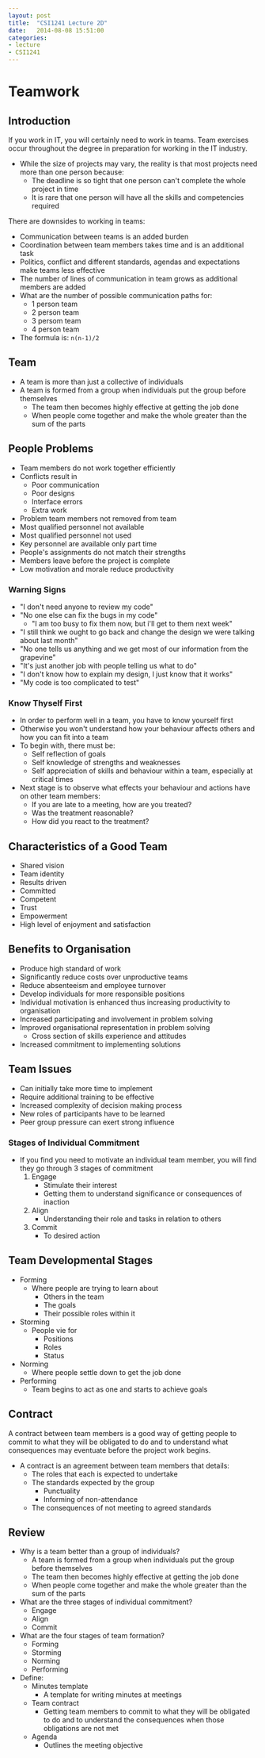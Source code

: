 ```yaml
---
layout: post
title:  "CSI1241 Lecture 2D"
date:   2014-08-08 15:51:00
categories:
- lecture
- CSI1241
---
```


# Teamwork

## Introduction

If you work in IT, you will certainly need to work in teams. Team exercises occur throughout the degree in preparation for working in the IT industry.

- While the size of projects may vary, the reality is that most projects need more than one person because:
	- The deadline is so tight that one person can't complete the whole project in time
	- It is rare that one person will have all the skills and competencies required

There are downsides to working in teams:

- Communication between teams is an added burden
- Coordination between team members takes time and is an additional task
- Politics, conflict and different standards, agendas and expectations make teams less effective
- The number of lines of communication in team grows as additional members are added
- What are the number of possible communication paths for:
	- 1 person team
	- 2 person team
	- 3 persom team
	- 4 person team
- The formula is: `n(n-1)/2`

<!--more-->

## Team

- A team is more than just a collective of individuals
- A team is formed from a group when individuals put the group before themselves
	- The team then becomes highly effective at getting the job done
	- When people come together and make the whole greater than the sum of the parts

## People Problems

- Team members do not work together efficiently
- Conflicts result in
	- Poor communication
	- Poor designs
	- Interface errors
	- Extra work
- Problem team members not removed from team
- Most qualified personnel not available
- Most qualified personnel not used
- Key personnel are available only part time
- People's assignments do not match their strengths
- Members leave before the project is complete
- Low motivation and morale reduce productivity

### Warning Signs

- "I don't need anyone to review my code"
- "No one else can fix the bugs in my code"
	- "I am too busy to fix them now, but i'll get to them next week"
- "I still think we ought to go back and change the design we were talking about last month"
- "No one tells us anything and we get most of our information from the grapevine"
- "It's just another job with people telling us what to do"
- "I don't know how to explain my design, I just know that it works"
- "My code is too complicated to test"

### Know Thyself First

- In order to perform well in a team, you have to know yourself first
- Otherwise you won't understand how your behaviour affects others and how you can fit into a team
- To begin with, there must be:
	- Self reflection of goals
	- Self knowledge of strengths and weaknesses
	- Self appreciation of skills and behaviour within a team, especially at critical times
- Next stage is to observe what effects your behaviour and actions have on other team members:
	- If you are late to a meeting, how are you treated?
	- Was the treatment reasonable?
	- How did you react to the treatment?

## Characteristics of a Good Team

- Shared vision
- Team identity
- Results driven
- Committed
- Competent
- Trust
- Empowerment
- High level of enjoyment and satisfaction

## Benefits to Organisation

- Produce high standard of work
- Significantly reduce costs over unproductive teams
- Reduce absenteeism and employee turnover
- Develop individuals for more responsible positions
- Individual motivation is enhanced thus increasing productivity to organisation
- Increased participating and involvement in problem solving
- Improved organisational representation in problem solving
	- Cross section of skills experience and attitudes
- Increased commitment to implementing solutions

## Team Issues

- Can initially take more time to implement
- Require additional training to be effective
- Increased complexity of decision making process
- New roles of participants have to be learned
- Peer group pressure can exert strong influence

### Stages of Individual Commitment

- If you find you need to motivate an individual team member, you will find they go through 3 stages of commitment
	1. Engage
		- Stimulate their interest
		- Getting them to understand significance or consequences of inaction
	2. Align
		- Understanding their role and tasks in relation to others
	3. Commit
		- To desired action

## Team Developmental Stages

- Forming
	- Where people are trying to learn about
		- Others in the team
		- The goals
		- Their possible roles within it
- Storming
	- People vie for
		- Positions
		- Roles
		- Status
- Norming
	- Where people settle down to get the job done
- Performing
	- Team begins to act as one and starts to achieve goals

## Contract

A contract between team members is a good way of getting people to commit to what they will be obligated to do and to understand what consequences may eventuate before the project work begins.

- A contract is an agreement between team members that details:
	- The roles that each is expected to undertake
	- The standards expected by the group
		- Punctuality
		- Informing of non-attendance
	- The consequences of not meeting to agreed standards

## Review

- Why is a team better than a group of individuals?
	- A team is formed from a group when individuals put the group before themselves
	- The team then becomes highly effective at getting the job done
	- When people come together and make the whole greater than the sum of the parts
- What are the three stages of individual commitment?
	- Engage
	- Align
	- Commit
- What are the four stages of team formation?
	- Forming
	- Storming
	- Norming
	- Performing
- Define:
	- Minutes template
		- A template for writing minutes at meetings
	- Team contract
		- Getting team members to commit to what they will be obligated to do and to understand the consequences when those obligations are not met
	- Agenda
		- Outlines the meeting objective